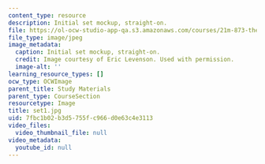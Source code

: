 ```yaml
---
content_type: resource
description: Initial set mockup, straight-on.
file: https://ol-ocw-studio-app-qa.s3.amazonaws.com/courses/21m-873-theater-arts-topics-suburbia-january-iap-2008/7fbc1b02b3d5755fc966d0e63c4e3113_set1.jpg
file_type: image/jpeg
image_metadata:
  caption: Initial set mockup, straight-on.
  credit: Image courtesy of Eric Levenson. Used with permission.
  image-alt: ''
learning_resource_types: []
ocw_type: OCWImage
parent_title: Study Materials
parent_type: CourseSection
resourcetype: Image
title: set1.jpg
uid: 7fbc1b02-b3d5-755f-c966-d0e63c4e3113
video_files:
  video_thumbnail_file: null
video_metadata:
  youtube_id: null
---
```

